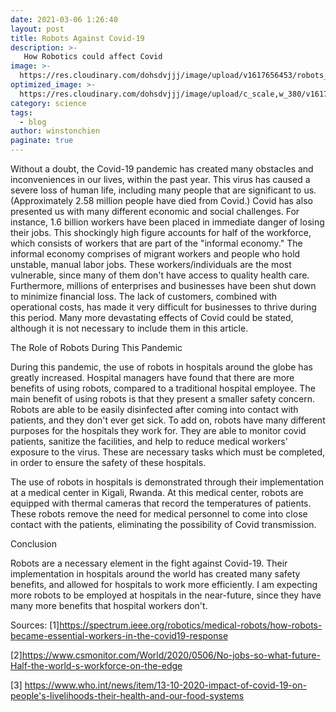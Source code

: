 ```yaml
---
date: 2021-03-06 1:26:40
layout: post
title: Robots Against Covid-19
description: >-
   How Robotics could affect Covid
image: >-
  https://res.cloudinary.com/dohsdvjjj/image/upload/v1617656453/robots_b0afek.jpg
optimized_image: >-
  https://res.cloudinary.com/dohsdvjjj/image/upload/c_scale,w_380/v1617656453/robots_b0afek.jpg
category: science
tags:
  - blog
author: winstonchien
paginate: true
---
```

Without a doubt, the Covid-19 pandemic has created many obstacles and inconveniences in our lives, within the past year. This virus has caused a severe loss of human life, including many people that are significant to us. (Approximately 2.58 million people have died from Covid.) Covid has also presented us with many different economic and social challenges. For instance, 1.6 billion workers have been placed in immediate danger of losing their jobs. This shockingly high figure accounts for half of the workforce, which consists of workers that are part of the "informal economy." The informal economy comprises of migrant workers and people who hold unstable, manual labor jobs. These workers/individuals are the most vulnerable, since many of them don't have access to quality health care. Furthermore, millions of enterprises and businesses have been shut down to minimize financial loss. The lack of customers, combined with operational costs, has made it very difficult for businesses to thrive during this period. Many more devastating effects of Covid could be stated, although it is not necessary to include them in this article.  

The Role of Robots During This Pandemic 

During this pandemic, the use of robots in hospitals around the globe has greatly increased. Hospital managers have found that there are more benefits of using robots, compared to a traditional hospital employee. The main benefit of using robots is that they present a smaller safety concern. Robots are able to be easily disinfected after coming into contact with patients, and they don't ever get sick. To add on, robots have many different purposes for the hospitals they work for. They are able to monitor covid patients, sanitize the facilities, and help to reduce medical workers' exposure to the virus. These are necessary tasks which must be completed, in order to ensure the safety of these hospitals. 

The use of robots in hospitals is demonstrated through their implementation at a medical center in Kigali, Rwanda. At this medical center, robots are equipped with thermal cameras that record the temperatures of patients. These robots remove the need for medical personnel to come into close contact with the patients, eliminating the possibility of Covid transmission. 

Conclusion

Robots are a necessary element in the fight against Covid-19. Their implementation in hospitals around the world has created many safety benefits, and allowed for hospitals to work more efficiently. I am expecting more robots to be employed at hospitals in the near-future, since they have many more benefits that hospital workers don't. 



Sources: 
[1]<https://spectrum.ieee.org/robotics/medical-robots/how-robots-became-essential-workers-in-the-covid19-response>

[2]<https://www.csmonitor.com/World/2020/0506/No-jobs-so-what-future-Half-the-world-s-workforce-on-the-edge>

[3] <https://www.who.int/news/item/13-10-2020-impact-of-covid-19-on-people's-livelihoods-their-health-and-our-food-systems>




